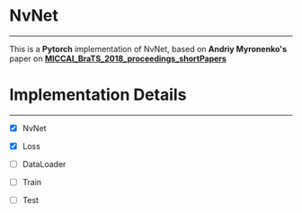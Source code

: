 # NvNet
---
This is a **Pytorch** implementation of NvNet, based on **Andriy Myronenko's** paper on [**MICCAI_BraTS_2018_proceedings_shortPapers**](https://www.cbica.upenn.edu/sbia/Spyridon.Bakas/MICCAI_BraTS/MICCAI_BraTS_2018_proceedings_shortPapers.pdf)

# Implementation Details
---
- [x] NvNet 
- [x] Loss
- [ ] DataLoader
- [ ] Train
- [ ] Test

